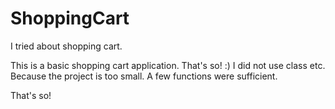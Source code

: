 # ShoppingCart

I tried about shopping cart. 

This is a basic shopping cart application. That's so! :) I did not use class etc. Because the project is too small. A few functions were sufficient.

That's so!

